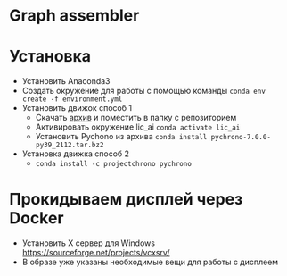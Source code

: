 # Graph assembler

# Установка

* Установить Anaconda3
* Создать окружение для работы с помощью команды `conda env create -f environment.yml`
* Установить движок способ 1
  * Скачать [архив](https://anaconda.org/projectchrono/pychrono/7.0.0/download/win-64/pychrono-7.0.0-py39_2112.tar.bz2) и поместить в папку с репозиторием
  * Активировать окружение lic_ai `conda activate lic_ai`
  * Установить Pychono из архива `conda install pychrono-7.0.0-py39_2112.tar.bz2`
* Установка движка способ 2
  * `conda install -c projectchrono pychrono`
  
# Прокидываем дисплей через Docker

* Установить Х сервер для Windows https://sourceforge.net/projects/vcxsrv/
* В образе уже указаны необходимые вещи для работы с дисплеем

